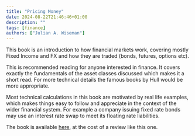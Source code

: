 ```yaml
---
title: "Pricing Money"
date: 2024-08-22T21:46:46+01:00
description: ""
tags: [finance]
authors: ["Julian A. Wiseman"]
---
```


This book is an introduction to how financial markets work, covering mostly Fixed Income and FX and how they are traded (bonds, futures, options etc).

This is recommended reading for anyone interested in finance. It covers exactly the fundamentals of the asset classes discussed which makes it a short read. For more technical details the famous books by Hull would be more appropriate.

Most technical calculations in this book are motivated by real life examples, which makes things easy to follow and appreciate in the context of the wider financial system. For example a company issuing fixed rate bonds may use an interest rate swap to meet its floating rate liabilities. 

The book is available [here](https://www.jdawiseman.com/books/pricing-money/Pricing_Money_JDAWiseman.html), at the cost of a review like this one.